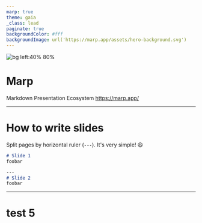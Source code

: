 ```yaml
---
marp: true
theme: gaia
_class: lead
paginate: true
backgroundColor: #fff
backgroundImage: url('https://marp.app/assets/hero-background.svg')
---
```

![bg left:40% 80%](https://marp.app/assets/marp.svg)
# **Marp**
Markdown Presentation Ecosystem
https://marp.app/

---
# How to write slides
Split pages by horizontal ruler (`---`). It's very simple! :satisfied:
```markdown
# Slide 1
foobar

---
# Slide 2
foobar
```

--- 

# test 5
